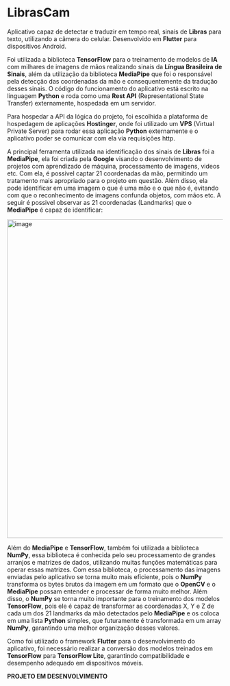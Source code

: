 # LibrasCam

Aplicativo capaz de detectar e traduzir em tempo real, sinais de **Libras** para texto, utilizando a câmera do celular. Desenvolvido em **Flutter** para dispositivos Android.

Foi utilizada a biblioteca **TensorFlow** para o treinamento de modelos de **IA** com milhares de imagens de mãos realizando sinais da **Língua Brasileira de Sinais**, além da utilização da biblioteca **MediaPipe** que foi o responsável pela detecção das coordenadas da mão e consequentemente da tradução desses sinais. O código do funcionamento do aplicativo está escrito na linguagem **Python** e roda como uma **Rest API** (Representational State Transfer) externamente, hospedada em um servidor.

Para hospedar a API da lógica do projeto, foi escolhida a plataforma de hospedagem de aplicações **Hostinger**, onde foi utilizado um **VPS** (Virtual Private Server) para rodar essa aplicação **Python** externamente e o aplicativo poder se comunicar com ela via requisições http.

A principal ferramenta utilizada na identificação dos sinais de **Libras** foi a **MediaPipe**, ela foi criada pela **Google** visando o desenvolvimento de projetos com aprendizado de máquina, processamento de imagens, videos etc. Com ela, é possivel captar 21 coordenadas da mão, permitindo um tratamento mais apropriado para o projeto em questão. Além disso, ela pode identificar em uma imagem o que é uma mão e o que não é, evitando com que o reconhecimento de imagens confunda objetos, com mãos etc. A seguir é possivel observar as 21 coordenadas (Landmarks) que o **MediaPipe** é capaz de identificar:

<img width="2146" height="744" alt="image" src="https://github.com/user-attachments/assets/855fc63d-583b-4b55-a2b2-aee8c77a20b0" />

Além do **MediaPipe** e **TensorFlow**, também foi utilizada a biblioteca **NumPy**, essa biblioteca é conhecida pelo seu processamento de grandes arranjos e matrizes de dados, utilizando muitas funções matemáticas para operar essas matrizes. Com essa biblioteca, o processamento das imagens enviadas pelo aplicativo se torna muito mais eficiente, pois o **NumPy** transforma os bytes brutos da imagem em um formato que o **OpenCV** e o **MediaPipe** possam entender e processar de forma muito melhor. Além disso, o **NumPy** se torna muito importante para o treinamento dos modelos **TensorFlow**, pois ele é capaz de transformar as coordenadas X, Y e Z de cada um dos 21 landmarks da mão detectados pelo **MediaPipe** e os coloca em uma lista **Python** simples, que futuramente é transformada em um array **NumPy**, garantindo uma melhor organização desses valores.

Como foi utilizado o framework **Flutter** para o desenvolvimento do aplicativo, foi necessário realizar a conversão dos modelos treinados em **TensorFlow** para **TensorFlow Lite**, garantindo compatibilidade e desempenho adequado em dispositivos móveis.

**PROJETO EM DESENVOLVIMENTO**